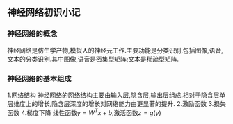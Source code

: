 ## 神经网络初识小记
### 神经网络的概念
 神经网络是仿生学产物,模拟人的神经元工作.主要功能是分类识别,包括图像,语音,文本的分类识别.其中图像,语音是密集型矩阵;文本是稀疏型矩阵.
### 神经网络的基本组成
  1.网络结构
  神经网络的网络结构主要由输入层,隐含层,输出层组成.相对于隐含层单层维度上的增长,隐含层深度的增长对网络能力由更显著的提升.
  2.激励函数
  3.损失函数
  4.梯度下降
 线性函数$y=W^Tx+b$,激活函数$z=g(y)$
